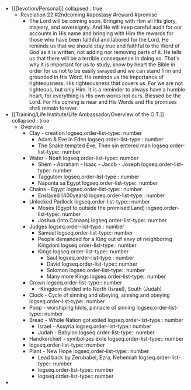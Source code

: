 - [[Devotion/Personal]]
  collapsed:: true
	- Revelation 22 #2ndcoming #apostasy #reward #promise
		- The Lord will be coming soon. Bringing with Him all His glory, majesty, and sovereignty. And He will keep careful audit for our accounts in His name and bringing with Him the rewards for those who have been faithful and labored for the Lord. He reminds us that we should stay true and faithful to the Word of God as it is written, not adding nor removing parts of it. He tells us that there will be a terrible consequence in doing so. That's why it is important for us to study, know by heart the Bible in order for us not to be easily swayed and we can stand firm and grounded in His Word.  He reminds us the importance of righteousness. His righteousness that covers us. For we are not righteous, but only Him. It is a reminder to always have a humble heart, for everything is His own works not ours. Blessed be the Lord. For His coming is near and His Words and His promises shall remain forever.
- [[Training/Life Institute/Life Ambassador/Overview of the O.T.]]
  collapsed:: true
	- Overview
		- Clay - creation
		  logseq.order-list-type:: number
			- Adam & Eve in Eden
			  logseq.order-list-type:: number
			- The Snake tempted Eve, Then sin entered man
			  logseq.order-list-type:: number
		- Water - Noah
		  logseq.order-list-type:: number
			- Shem - Abraham - Isaac - Jacob - Joseph
			  logseq.order-list-type:: number
			- Taggutom
			  logseq.order-list-type:: number
			- Napunta sa Egypt
			  logseq.order-list-type:: number
		- Chains - Egypt
		  logseq.order-list-type:: number
			- Enslaved (400years)
			  logseq.order-list-type:: number
		- Unlocked Padlock
		  logseq.order-list-type:: number
			- Moses (Egypt to outside the promised Land)
			  logseq.order-list-type:: number
			- Joshua (Into Canaan)
			  logseq.order-list-type:: number
		- Judges
		  logseq.order-list-type:: number
			- Samuel
			  logseq.order-list-type:: number
			- People demanded for a King out of envy of neighboring Kingdom
			  logseq.order-list-type:: number
			- Kings
			  logseq.order-list-type:: number
				- Saul
				  logseq.order-list-type:: number
				- David
				  logseq.order-list-type:: number
				- Solomon
				  logseq.order-list-type:: number
				- Many more Kings
				  logseq.order-list-type:: number
		- Crown
		  logseq.order-list-type:: number
			- -Kingdom divided into North (Israel), South (Judah)
		- Clock - Cycle of sinning and obeying, sinning and obeying
		  logseq.order-list-type:: number
		- Poop - worshiping Idols, pinnacle of sinning
		  logseq.order-list-type:: number
		- Bread - Whole Nation got exiled
		  logseq.order-list-type:: number
			- Israel - Assyria
			  logseq.order-list-type:: number
			- Judah - Babylon
			  logseq.order-list-type:: number
		- Handkerchief - symbolizes exile
		  logseq.order-list-type:: number
		- logseq.order-list-type:: number
		- Plant - New Hope
		  logseq.order-list-type:: number
			- Lead back by Zerubabel, Ezra, Nehemiah 
			  logseq.order-list-type:: number
			- logseq.order-list-type:: number
			- logseq.order-list-type:: number
-